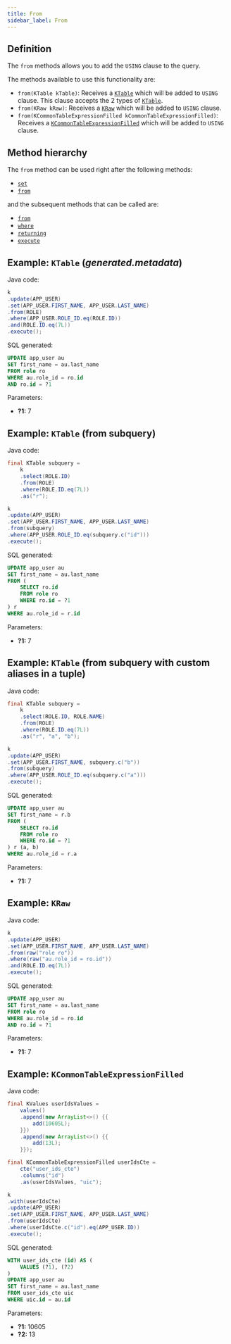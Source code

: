 ```yaml
---
title: From
sidebar_label: From
---
```


## Definition

The `from` methods allows you to add the `USING` clause to the query.

The methods available to use this functionality are:

- `from(KTable kTable)`: Receives a [`KTable`](/docs/misc/ktable) which will be added to `USING` clause. This clause accepts the 2 types of [`KTable`](/docs/misc/ktable).
- `from(KRaw kRaw)`: Receives a [`KRaw`](/docs/misc/select-list-values#7-kraw) which will be added to `USING` clause.
- `from(KCommonTableExpressionFilled kCommonTableExpressionFilled)`: Receives a [`KCommonTableExpressionFilled`](/docs/misc/cte) which will be added to `USING` clause.

## Method hierarchy

The `from` method can be used right after the following methods:

- [`set`](/docs/update-statement/set/)
- [`from`](/docs/update-statement/from/)

and the subsequent methods that can be called are:

- [`from`](/docs/update-statement/from/)
- [`where`](/docs/update-statement/where/)
- [`returning`](/docs/update-statement/returning)
- [`execute`](/docs/select-statement/select/)

## Example: `KTable` (_generated.metadata_)

Java code:

```java
k
.update(APP_USER)
.set(APP_USER.FIRST_NAME, APP_USER.LAST_NAME)
.from(ROLE)
.where(APP_USER.ROLE_ID.eq(ROLE.ID))
.and(ROLE.ID.eq(7L))
.execute();
```

SQL generated:

```sql
UPDATE app_user au
SET first_name = au.last_name
FROM role ro
WHERE au.role_id = ro.id
AND ro.id = ?1
```

Parameters:

- **?1:** 7

## Example: `KTable` (from subquery)

Java code:

```java
final KTable subquery =
    k
    .select(ROLE.ID)
    .from(ROLE)
    .where(ROLE.ID.eq(7L))
    .as("r");

k
.update(APP_USER)
.set(APP_USER.FIRST_NAME, APP_USER.LAST_NAME)
.from(subquery)
.where(APP_USER.ROLE_ID.eq(subquery.c("id")))
.execute();
```

SQL generated:

```sql
UPDATE app_user au
SET first_name = au.last_name
FROM (
    SELECT ro.id
    FROM role ro
    WHERE ro.id = ?1
) r
WHERE au.role_id = r.id
```

Parameters:

- **?1:** 7

## Example: `KTable` (from subquery with custom aliases in a tuple)

Java code:

```java
final KTable subquery =
    k
    .select(ROLE.ID, ROLE.NAME)
    .from(ROLE)
    .where(ROLE.ID.eq(7L))
    .as("r", "a", "b");

k
.update(APP_USER)
.set(APP_USER.FIRST_NAME, subquery.c("b"))
.from(subquery)
.where(APP_USER.ROLE_ID.eq(subquery.c("a")))
.execute();
```

SQL generated:

```sql
UPDATE app_user au
SET first_name = r.b
FROM (
    SELECT ro.id
    FROM role ro
    WHERE ro.id = ?1
) r (a, b)
WHERE au.role_id = r.a
```

Parameters:

- **?1:** 7

## Example: `KRaw`

Java code:

```java
k
.update(APP_USER)
.set(APP_USER.FIRST_NAME, APP_USER.LAST_NAME)
.from(raw("role ro"))
.where(raw("au.role_id = ro.id"))
.and(ROLE.ID.eq(7L))
.execute();
```

SQL generated:

```sql
UPDATE app_user au
SET first_name = au.last_name
FROM role ro
WHERE au.role_id = ro.id
AND ro.id = ?1
```

Parameters:

- **?1:** 7

## Example: `KCommonTableExpressionFilled`

Java code:

```java
final KValues userIdsValues =
    values()
    .append(new ArrayList<>() {{
        add(10605L);
    }})
    .append(new ArrayList<>() {{
        add(13L);
    }});

final KCommonTableExpressionFilled userIdsCte =
    cte("user_ids_cte")
    .columns("id")
    .as(userIdsValues, "uic");

k
.with(userIdsCte)
.update(APP_USER)
.set(APP_USER.FIRST_NAME, APP_USER.LAST_NAME)
.from(userIdsCte)
.where(userIdsCte.c("id").eq(APP_USER.ID))
.execute();
```

SQL generated:

```sql
WITH user_ids_cte (id) AS (
    VALUES (?1), (?2)
) 
UPDATE app_user au
SET first_name = au.last_name
FROM user_ids_cte uic
WHERE uic.id = au.id
```

Parameters:

- **?1:** 10605
- **?2:** 13